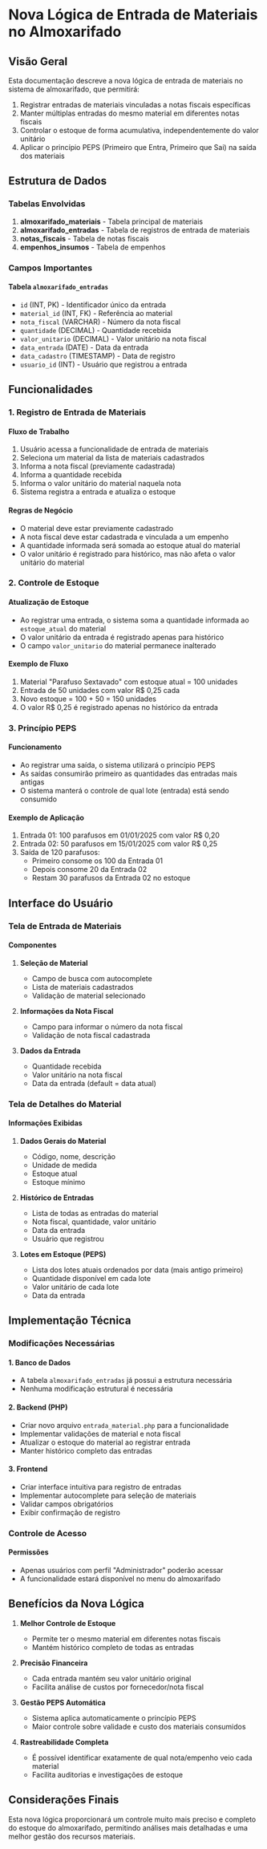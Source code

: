 # Nova Lógica de Entrada de Materiais no Almoxarifado

## Visão Geral

Esta documentação descreve a nova lógica de entrada de materiais no sistema de almoxarifado, que permitirá:

1. Registrar entradas de materiais vinculadas a notas fiscais específicas
2. Manter múltiplas entradas do mesmo material em diferentes notas fiscais
3. Controlar o estoque de forma acumulativa, independentemente do valor unitário
4. Aplicar o princípio PEPS (Primeiro que Entra, Primeiro que Sai) na saída dos materiais

## Estrutura de Dados

### Tabelas Envolvidas

1. **almoxarifado_materiais** - Tabela principal de materiais
2. **almoxarifado_entradas** - Tabela de registros de entrada de materiais
3. **notas_fiscais** - Tabela de notas fiscais
4. **empenhos_insumos** - Tabela de empenhos

### Campos Importantes

#### Tabela `almoxarifado_entradas`
- `id` (INT, PK) - Identificador único da entrada
- `material_id` (INT, FK) - Referência ao material
- `nota_fiscal` (VARCHAR) - Número da nota fiscal
- `quantidade` (DECIMAL) - Quantidade recebida
- `valor_unitario` (DECIMAL) - Valor unitário na nota fiscal
- `data_entrada` (DATE) - Data da entrada
- `data_cadastro` (TIMESTAMP) - Data de registro
- `usuario_id` (INT) - Usuário que registrou a entrada

## Funcionalidades

### 1. Registro de Entrada de Materiais

#### Fluxo de Trabalho
1. Usuário acessa a funcionalidade de entrada de materiais
2. Seleciona um material da lista de materiais cadastrados
3. Informa a nota fiscal (previamente cadastrada)
4. Informa a quantidade recebida
5. Informa o valor unitário do material naquela nota
6. Sistema registra a entrada e atualiza o estoque

#### Regras de Negócio
- O material deve estar previamente cadastrado
- A nota fiscal deve estar cadastrada e vinculada a um empenho
- A quantidade informada será somada ao estoque atual do material
- O valor unitário é registrado para histórico, mas não afeta o valor unitário do material

### 2. Controle de Estoque

#### Atualização de Estoque
- Ao registrar uma entrada, o sistema soma a quantidade informada ao `estoque_atual` do material
- O valor unitário da entrada é registrado apenas para histórico
- O campo `valor_unitario` do material permanece inalterado

#### Exemplo de Fluxo
1. Material "Parafuso Sextavado" com estoque atual = 100 unidades
2. Entrada de 50 unidades com valor R$ 0,25 cada
3. Novo estoque = 100 + 50 = 150 unidades
4. O valor R$ 0,25 é registrado apenas no histórico da entrada

### 3. Princípio PEPS

#### Funcionamento
- Ao registrar uma saída, o sistema utilizará o princípio PEPS
- As saídas consumirão primeiro as quantidades das entradas mais antigas
- O sistema manterá o controle de qual lote (entrada) está sendo consumido

#### Exemplo de Aplicação
1. Entrada 01: 100 parafusos em 01/01/2025 com valor R$ 0,20
2. Entrada 02: 50 parafusos em 15/01/2025 com valor R$ 0,25
3. Saída de 120 parafusos:
   - Primeiro consome os 100 da Entrada 01
   - Depois consome 20 da Entrada 02
   - Restam 30 parafusos da Entrada 02 no estoque

## Interface do Usuário

### Tela de Entrada de Materiais

#### Componentes
1. **Seleção de Material**
   - Campo de busca com autocomplete
   - Lista de materiais cadastrados
   - Validação de material selecionado

2. **Informações da Nota Fiscal**
   - Campo para informar o número da nota fiscal
   - Validação de nota fiscal cadastrada

3. **Dados da Entrada**
   - Quantidade recebida
   - Valor unitário na nota fiscal
   - Data da entrada (default = data atual)

### Tela de Detalhes do Material

#### Informações Exibidas
1. **Dados Gerais do Material**
   - Código, nome, descrição
   - Unidade de medida
   - Estoque atual
   - Estoque mínimo

2. **Histórico de Entradas**
   - Lista de todas as entradas do material
   - Nota fiscal, quantidade, valor unitário
   - Data da entrada
   - Usuário que registrou

3. **Lotes em Estoque (PEPS)**
   - Lista dos lotes atuais ordenados por data (mais antigo primeiro)
   - Quantidade disponível em cada lote
   - Valor unitário de cada lote
   - Data da entrada

## Implementação Técnica

### Modificações Necessárias

#### 1. Banco de Dados
- A tabela `almoxarifado_entradas` já possui a estrutura necessária
- Nenhuma modificação estrutural é necessária

#### 2. Backend (PHP)
- Criar novo arquivo `entrada_material.php` para a funcionalidade
- Implementar validações de material e nota fiscal
- Atualizar o estoque do material ao registrar entrada
- Manter histórico completo das entradas

#### 3. Frontend
- Criar interface intuitiva para registro de entradas
- Implementar autocomplete para seleção de materiais
- Validar campos obrigatórios
- Exibir confirmação de registro

### Controle de Acesso

#### Permissões
- Apenas usuários com perfil "Administrador" poderão acessar
- A funcionalidade estará disponível no menu do almoxarifado

## Benefícios da Nova Lógica

1. **Melhor Controle de Estoque**
   - Permite ter o mesmo material em diferentes notas fiscais
   - Mantém histórico completo de todas as entradas

2. **Precisão Financeira**
   - Cada entrada mantém seu valor unitário original
   - Facilita análise de custos por fornecedor/nota fiscal

3. **Gestão PEPS Automática**
   - Sistema aplica automaticamente o princípio PEPS
   - Maior controle sobre validade e custo dos materiais consumidos

4. **Rastreabilidade Completa**
   - É possível identificar exatamente de qual nota/empenho veio cada material
   - Facilita auditorias e investigações de estoque

## Considerações Finais

Esta nova lógica proporcionará um controle muito mais preciso e completo do estoque do almoxarifado, permitindo análises mais detalhadas e uma melhor gestão dos recursos materiais.
